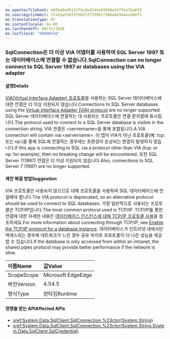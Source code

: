 ```yaml
---
ms.openlocfilehash: e65ba0edb132f5cded244a69d58e43ffea76a039
ms.sourcegitcommit: 27a15a55019f6b5f2733961738babe94aec0def3
ms.translationtype: HT
ms.contentlocale: ko-KR
ms.lasthandoff: 09/15/2020
ms.locfileid: "90606516"
---
```

### <a name="sqlconnection-can-no-longer-connect-to-sql-server-1997-or-databases-using-the-via-adapter"></a><span data-ttu-id="413dd-101">SqlConnection은 더 이상 VIA 어댑터를 사용하여 SQL Server 1997 또는 데이터베이스에 연결할 수 없습니다.</span><span class="sxs-lookup"><span data-stu-id="413dd-101">SqlConnection can no longer connect to SQL Server 1997 or databases using the VIA adapter</span></span>

#### <a name="details"></a><span data-ttu-id="413dd-102">설명</span><span class="sxs-lookup"><span data-stu-id="413dd-102">Details</span></span>

<span data-ttu-id="413dd-103">[VIA(Virtual Interface Adapter) 프로토콜](/previous-versions/sql/sql-server-2008-r2/ms191229(v=sql.105))을 사용하는 SQL Server 데이터베이스에 대한 연결은 더 이상 지원되지 않습니다.</span><span class="sxs-lookup"><span data-stu-id="413dd-103">Connections to SQL Server databases using the [Virtual Interface Adapter (VIA) protocol](/previous-versions/sql/sql-server-2008-r2/ms191229(v=sql.105)) are no longer supported.</span></span> <span data-ttu-id="413dd-104">SQL Server 데이터베이스에 연결하는 데 사용되는 프로토콜은 연결 문자열에 표시됩니다.</span><span class="sxs-lookup"><span data-stu-id="413dd-104">The protocol used to connect to a SQL Server database is visible in the connection string.</span></span> <span data-ttu-id="413dd-105">VIA 연결은 &lt;servername&gt;을 통해 포함됩니다.</span><span class="sxs-lookup"><span data-stu-id="413dd-105">A VIA connection will contain via:&lt;servername&gt;.</span></span> <span data-ttu-id="413dd-106">이 앱이 VIA가 아닌 프로토콜(예: tcp: 또는 np:)을 통해 SQL에 연결하는 경우에는 호환성이 손상되는 변경이 발생하지 않습니다.</span><span class="sxs-lookup"><span data-stu-id="413dd-106">If this app is connecting to SQL via a protocol other than VIA (tcp: or np: for example), then no breaking change will be encountered.</span></span> <span data-ttu-id="413dd-107">또한 SQL Server 7(1997) 연결은 더 이상 지원되지 않습니다.</span><span class="sxs-lookup"><span data-stu-id="413dd-107">Also, connections to SQL Server 7 (1997) are no longer supported.</span></span>

#### <a name="suggestion"></a><span data-ttu-id="413dd-108">제안 해결 방법</span><span class="sxs-lookup"><span data-stu-id="413dd-108">Suggestion</span></span>

<span data-ttu-id="413dd-109">VIA 프로토콜은 사용되지 않으므로 대체 프로토콜을 사용하여 SQL 데이터베이스에 연결해야 합니다.</span><span class="sxs-lookup"><span data-stu-id="413dd-109">The VIA protocol is deprecated, so an alternative protocol should be used to connect to SQL databases.</span></span> <span data-ttu-id="413dd-110">가장 일반적으로 사용되는 프로토콜은 TCP/IP입니다.</span><span class="sxs-lookup"><span data-stu-id="413dd-110">The most common protocol used is TCP/IP.</span></span> <span data-ttu-id="413dd-111">TCP/IP를 통한 연결에 대한 자세한 내용은 [데이터베이스 인스턴스에 대해 TCP/IP 프로토콜 사용](/previous-versions/visualstudio/visual-studio-2008/bb909712(v=vs.90))을 참조하세요.</span><span class="sxs-lookup"><span data-stu-id="413dd-111">For more information about connecting through TCP/IP, see [Enable the TCP/IP protocol for a database instance](/previous-versions/visualstudio/visual-studio-2008/bb909712(v=vs.90)).</span></span> <span data-ttu-id="413dd-112">데이터베이스가 인트라넷 내에서만 액세스되는 경우에 네트워크가 느린 경우 공유 파이프 프로토콜이 더 나은 성능을 제공할 수 있습니다.</span><span class="sxs-lookup"><span data-stu-id="413dd-112">If the database is only accessed from within an intranet, the shared pipes protocol may provide better performance if the network is slow.</span></span>

| <span data-ttu-id="413dd-113">이름</span><span class="sxs-lookup"><span data-stu-id="413dd-113">Name</span></span>    | <span data-ttu-id="413dd-114">값</span><span class="sxs-lookup"><span data-stu-id="413dd-114">Value</span></span>       |
|:--------|:------------|
| <span data-ttu-id="413dd-115">Scope</span><span class="sxs-lookup"><span data-stu-id="413dd-115">Scope</span></span>   |<span data-ttu-id="413dd-116">Microsoft Edge</span><span class="sxs-lookup"><span data-stu-id="413dd-116">Edge</span></span>|
|<span data-ttu-id="413dd-117">버전</span><span class="sxs-lookup"><span data-stu-id="413dd-117">Version</span></span>|<span data-ttu-id="413dd-118">4.5</span><span class="sxs-lookup"><span data-stu-id="413dd-118">4.5</span></span>|
|<span data-ttu-id="413dd-119">형식</span><span class="sxs-lookup"><span data-stu-id="413dd-119">Type</span></span>|<span data-ttu-id="413dd-120">런타임</span><span class="sxs-lookup"><span data-stu-id="413dd-120">Runtime</span></span>|

#### <a name="affected-apis"></a><span data-ttu-id="413dd-121">영향을 받는 API</span><span class="sxs-lookup"><span data-stu-id="413dd-121">Affected APIs</span></span>

- <xref:System.Data.SqlClient.SqlConnection.%23ctor(System.String)>
- <xref:System.Data.SqlClient.SqlConnection.%23ctor(System.String,System.Data.SqlClient.SqlCredential)>

<!--

#### Affected APIs

- `M:System.Data.SqlClient.SqlConnection.#ctor(System.String)`
- `M:System.Data.SqlClient.SqlConnection.#ctor(System.String,System.Data.SqlClient.SqlCredential)`

-->
